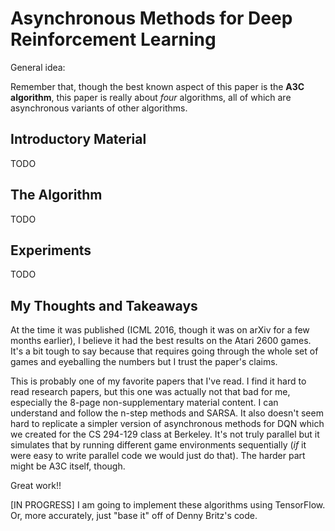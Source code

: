 # Asynchronous Methods for Deep Reinforcement Learning

General idea: 

Remember that, though the best known aspect of this paper is the **A3C algorithm**, this paper is really about *four* algorithms, all of which are asynchronous variants of other algorithms.


## Introductory Material

TODO


## The Algorithm

TODO


## Experiments

TODO


## My Thoughts and Takeaways

At the time it was published (ICML 2016, though it was on arXiv for a few months earlier), I believe it had the best results on the Atari 2600 games. It's a bit tough to say because that requires going through the whole set of games and eyeballing the numbers but I trust the paper's claims.

This is probably one of my favorite papers that I've read. I find it hard to read research papers, but this one was actually not that bad for me, especially the 8-page non-supplementary material content. I can understand and follow the n-step methods and SARSA. It also doesn't seem hard to replicate a simpler version of asynchronous methods for DQN which we created for the CS 294-129 class at Berkeley. It's not truly parallel but it simulates that by running different game environments sequentially (*if* it were easy to write parallel code we would just do that). The harder part might be A3C itself, though.

Great work!!

[IN PROGRESS] I am going to implement these algorithms using TensorFlow. Or, more accurately, just "base it" off of Denny Britz's code.
